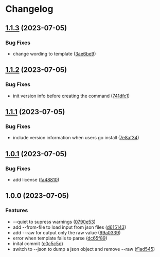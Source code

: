 # Changelog

## [1.1.3](https://github.com/blacha/argo-expr/compare/v1.1.2...v1.1.3) (2023-07-05)


### Bug Fixes

* change wording to template ([3ae6be9](https://github.com/blacha/argo-expr/commit/3ae6be9531ce8ab8a8177c6829b7d071bcc1dc42))

## [1.1.2](https://github.com/blacha/argo-expr/compare/v1.1.1...v1.1.2) (2023-07-05)


### Bug Fixes

* init version info before creating the command ([741dfc1](https://github.com/blacha/argo-expr/commit/741dfc13f8ac1d291a7db2122a28e16f877163bf))

## [1.1.1](https://github.com/blacha/argo-expr/compare/v1.1.0...v1.1.1) (2023-07-05)


### Bug Fixes

* include version information when users go install ([7e8af34](https://github.com/blacha/argo-expr/commit/7e8af347174abc09bac68656bba95b5ecb5ccc43))

## [1.0.1](https://github.com/blacha/argo-expr/compare/v1.0.0...v1.0.1) (2023-07-05)


### Bug Fixes

* add license ([fa48810](https://github.com/blacha/argo-expr/commit/fa488105b5188ffb69a778228b901ddaacde0aa2))

## 1.0.0 (2023-07-05)


### Features

* --quiet to supress warnings ([0790e53](https://github.com/blacha/argo-expr/commit/0790e5322167d19d817324ce51bb70b69e7e1e0f))
* add --from-file to load input from json files ([d615143](https://github.com/blacha/argo-expr/commit/d6151431e8a06f10983eeead8f11ce78982d1885))
* add --raw for output only the raw value ([99a0339](https://github.com/blacha/argo-expr/commit/99a0339b494579975a756558ca163d666ab37441))
* error when template fails to parse ([dc65f89](https://github.com/blacha/argo-expr/commit/dc65f895332b73bdc4091dff7c0f50aef7f3ba18))
* inital commit ([c0c5c5d](https://github.com/blacha/argo-expr/commit/c0c5c5d5029db3fe119dda9f72794cae9793bd1d))
* switch to --json to dump a json object and remove --raw ([f1ad545](https://github.com/blacha/argo-expr/commit/f1ad545c11062ec7f32474e70a9b2daf87713cc6))
